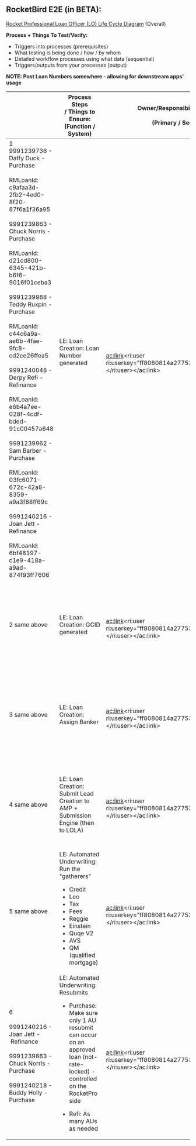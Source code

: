 
## **RocketBird E2E (in BETA):**

[Rocket Professional Loan Officer (LO) Life Cycle Diagram](https://editor.signavio.com/p/hub-preview#model/ff04d56e3b8644cd880073bf5a6af3ab;diagram) (Overall)



**Process + Things To Test/Verify:**

- Triggers into processes (prerequisites)
- What testing is being done / how / by whom
- Detailed workflow processes using what data (sequential)
- Triggers/outputs from your processes (output)




**NOTE: Post Loan Numbers somewhere - allowing for downstream apps' usage**


| <br> | Process Steps / Things to Ensure:<br>(Function / System)<br> | Owner/Responsibility Conn (PO)<br><br>(Primary / Secondary)<br> | SME / Testing Conn<br><br>(Primary / Secondary)<br> | Input and Output Triggers / Notifications<br> | Estimated Duration<br> | Status<br><br>(Complete / Not Started)<br> | Notes / Issues<br> |
| --- | --- | --- | --- | --- | --- | --- | --- |
| 1<br>9991239736 - Daffy Duck - Purchase<br><br>RMLoanId: c9afaa3d-2fb2-4ed0-8f20-87f6a1f36a95<br><br>9991239863 - Chuck Norris - Purchase<br><br>RMLoanId: d21cd800-6345-421b-b6f6-9016f01ceba3<br><br>9991239988 - Teddy Ruxpin - Purchase<br><br>RMLoanId: c44c6a9a-ae6b-4fae-9fc8-cd2ce26ffea5<br><br>9991240048 - Derpy Refi - Refinance<br><br>RMLoanId: e6b4a7ee-028f-4cdf-bded-91c00457a648<br><br>9991239962 - Sam Barber - Purchase<br><br>RMLoanId: 03fc6071-672c-42a8-8359-a9a3f88ff69c<br><br>9991240216 - Joan Jett - Refinance<br><br>RMLoanId: 6bf48197-c1e9-418a-a9ad-874f93ff7606<br> | LE: Loan Creation: Loan Number generated<br><br><br> | <br><ac:link><ri:user ri:userkey="ff8080814a27753d014a34de54be0019"></ri:user></ac:link><br> | <br><ac:link><ri:user ri:userkey="ff8080814b901f93014b98d4cf0f000b"></ri:user></ac:link><ac:link><ri:user ri:userkey="ff8080814b6bfbc5014b8363a6e4000e"></ri:user></ac:link><br><br><ac:link><ri:user ri:userkey="ff8080814a4b9bb3014acf5fa3870064"></ri:user></ac:link> <ac:link><ri:user ri:userkey="8a8903605d45dfb2015de58668960047"></ri:user></ac:link><br> | <ul><li>Input: RP after pull credit + Einstein recommended solution &gt; Send lead to LE</li><li>Output: QTweet to AMP + LOLA</li></ul> | <br> | **COMPLETE** | 1) RP Approval &gt; LE (Loan Creation) &gt; Passes to LOLA + AMP<ul><li>RP after pull credit + Einstein recommended solution &gt; Send lead to LE</li></ul><br>2) LE lets RP know the assigned<br> |
| 2 same above | LE: Loan Creation: GCID generated | <br><ac:link><ri:user ri:userkey="ff8080814a27753d014a34de54be0019"></ri:user></ac:link><br> | <br><ac:link><ri:user ri:userkey="ff8080814b901f93014b98d4cf0f000b"></ri:user></ac:link><ac:link><ri:user ri:userkey="ff8080814b6bfbc5014b8363a6e4000e"></ri:user></ac:link><br><br><ac:link><ri:user ri:userkey="ff8080814a4b9bb3014acf5fa3870064"></ri:user></ac:link> <ac:link><ri:user ri:userkey="8a8903605d45dfb2015de58668960047"></ri:user></ac:link><br> | <br> | <br> | **COMPLETE** | <br> |
| 3 same above | LE: Loan Creation: Assign Banker | <br><ac:link><ri:user ri:userkey="ff8080814a27753d014a34de54be0019"></ri:user></ac:link><br> | <br><ac:link><ri:user ri:userkey="ff8080814b901f93014b98d4cf0f000b"></ri:user></ac:link> <ac:link><ri:user ri:userkey="ff8080814b6bfbc5014b8363a6e4000e"></ri:user></ac:link><br><br><ac:link><ri:user ri:userkey="ff8080814a4b9bb3014acf5fa3870064"></ri:user></ac:link> <ac:link><ri:user ri:userkey="8a8903605d45dfb2015de58668960047"></ri:user></ac:link><br> | <br> | <br> | **COMPLETE** | <br> |
| 4 same above | LE: Loan Creation: Submit Lead Creation to AMP + Submission Engine (then to LOLA) | <br><ac:link><ri:user ri:userkey="ff8080814a27753d014a34de54be0019"></ri:user></ac:link><br> | <br><ac:link><ri:user ri:userkey="ff8080814b901f93014b98d4cf0f000b"></ri:user></ac:link> <ac:link><ri:user ri:userkey="ff8080814b6bfbc5014b8363a6e4000e"></ri:user></ac:link><br><br><ac:link><ri:user ri:userkey="ff8080814a4b9bb3014acf5fa3870064"></ri:user></ac:link> <ac:link><ri:user ri:userkey="8a8903605d45dfb2015de58668960047"></ri:user></ac:link><br> | <br> | <br> | **COMPLETE** | <br> |
| 5 same above | LE: Automated Underwriting: Run the "gatherers"<ul><li>Credit</li><li>Leo</li><li>Tax</li><li>Fees</li><li>Reggie</li><li>Einstein</li><li>Quqe V2</li><li>AVS</li><li>QM (qualified mortgage)</li></ul> | <br><ac:link><ri:user ri:userkey="ff8080814a27753d014a34de54be0019"></ri:user></ac:link><br> | <br><ac:link><ri:user ri:userkey="ff8080814b901f93014b98d4cf0f000b"></ri:user></ac:link> <ac:link><ri:user ri:userkey="ff8080814b6bfbc5014b8363a6e4000e"></ri:user></ac:link><br><br><ac:link><ri:user ri:userkey="ff8080814a4b9bb3014acf5fa3870064"></ri:user></ac:link> <ac:link><ri:user ri:userkey="8a8903605d45dfb2015de58668960047"></ri:user></ac:link><br> | Output Trigger: Return "Approved/Not Approved" to RocketPro | <br> | **COMPLETE** | Send results to AMP<br><br>NOTE: Things will just work - things should not fail<br> |
| 6<br><br>9991240216 - Joan Jett - Refinance<br><br>9991239863 - Chuck Norris - Purchase<br><br>9991240218 - Buddy Holly - Purchase<br> | LE: Automated Underwriting: Resubmits<br><ul><li>Purchase: Make sure only 1 AU resubmit can occur on an approved loan (not-rate-locked) - controlled on the RocketPro side</li></ul><ul><li>Refi: As many AUs as needed</li></ul> | <br><ac:link><ri:user ri:userkey="ff8080814a27753d014a34de54be0019"></ri:user></ac:link><br> | <br><ac:link><ri:user ri:userkey="ff8080814b901f93014b98d4cf0f000b"></ri:user></ac:link> <ac:link><ri:user ri:userkey="ff8080814b6bfbc5014b8363a6e4000e"></ri:user></ac:link><br><br><ac:link><ri:user ri:userkey="ff8080814a4b9bb3014acf5fa3870064"></ri:user></ac:link> <ac:link><ri:user ri:userkey="8a8903605d45dfb2015de58668960047"></ri:user></ac:link><br> | RP : AU requests (API call) | <br> | **COMPLETE** | RMA: Submits an AU: Automated resubmit |





